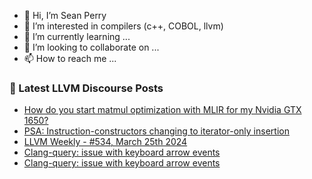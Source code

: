 - 👋 Hi, I’m Sean Perry
- 👀 I’m interested in compilers (c++, COBOL, llvm)
- 🌱 I’m currently learning ...
- 💞️ I’m looking to collaborate on ...
- 📫 How to reach me ...

<!---
s66perry/s66perry is a ✨ special ✨ repository because its `README.md` (this file) appears on your GitHub profile.
You can click the Preview link to take a look at your changes.
--->
### 📕 Latest LLVM Discourse Posts

<!-- DISCOURSE-LLVM:START -->
- [How do you start matmul optimization with MLIR for my Nvidia GTX 1650?](https://discourse.llvm.org/t/how-do-you-start-matmul-optimization-with-mlir-for-my-nvidia-gtx-1650/77922#post_4)
- [PSA: Instruction-constructors changing to iterator-only insertion](https://discourse.llvm.org/t/psa-instruction-constructors-changing-to-iterator-only-insertion/77845#post_15)
- [LLVM Weekly - #534, March 25th 2024](https://discourse.llvm.org/t/llvm-weekly-534-march-25th-2024/77939#post_1)
- [Clang-query: issue with keyboard arrow events](https://discourse.llvm.org/t/clang-query-issue-with-keyboard-arrow-events/77938#post_2)
- [Clang-query: issue with keyboard arrow events](https://discourse.llvm.org/t/clang-query-issue-with-keyboard-arrow-events/77938#post_1)
<!-- DISCOURSE-LLVM:END -->
